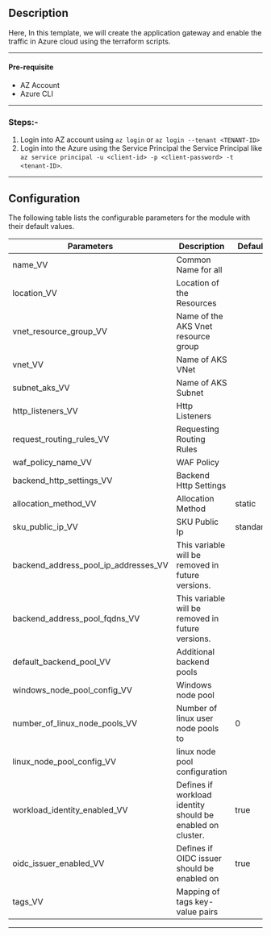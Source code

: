 ## Description

Here, In this template, we will create the application gateway and enable the traffic in Azure cloud using the terraform scripts. 


---

#### Pre-requisite

* AZ Account
* Azure CLI

---

### Steps:-
1. Login into AZ account using `az login` or `az login --tenant <TENANT-ID>`
2. Login into the Azure using the Service Principal the Service Principal like `az service principal -u <client-id> -p <client-password> -t <tenant-ID>`.

---
 
## Configuration

The following table lists the configurable parameters for the module with their default values.

| Parameters                                     | Description                                                | Default   | Type         | Required |
|------------------------------------------------|------------------------------------------------------------|-----------|--------------|---------|
| name_VV                                        | Common Name for all                                        |           | string       | Yes     |  
| location_VV                                    | Location of the Resources                                  |           | string       | Yes     |  
| vnet_resource_group_VV                         | Name of the AKS Vnet resource group                        |           | string       | Yes     |
| vnet_VV                                        | Name of AKS VNet                                           |           | string       | Yes     |
| subnet_aks_VV                                  | Name of AKS Subnet                                         |           | string       | Yes     |
| http_listeners_VV                              | Http Listeners                                             |           | map(object)  | Yes     |
| request_routing_rules_VV                       | Requesting Routing Rules                                   |           | map(object)  | Yes     |
| waf_policy_name_VV                             | WAF Policy                                                 |           | string       | Yes     |
| backend_http_settings_VV                       | Backend Http Settings                                      |           | string       | Yes     |
| allocation_method_VV                           | Allocation Method                                          | static    | string       | Yes     |
| sku_public_ip_VV                               | SKU Public Ip                                              | standard  | string       | Yes     |
| backend_address_pool_ip_addresses_VV           | This variable will be removed in future versions.          |           | string       | Yes     |
| backend_address_pool_fqdns_VV                  | This variable will be removed in future versions.          |           | string       | Yes     |
| default_backend_pool_VV                        | Additional backend pools                                   |           | number       | Yes     |
| windows_node_pool_config_VV                    | Windows node pool                                          |           | List(object) | Yes     |
| number_of_linux_node_pools_VV                  | Number of linux user node pools to                         | 0         | number       | Yes     |
| linux_node_pool_config_VV                      | linux node pool configuration                              |           | List(object) | Yes     |
| workload_identity_enabled_VV                   | Defines if workload identity should be enabled on cluster. | true      | bool         | Yes     |
| oidc_issuer_enabled_VV                         | Defines if OIDC issuer should be enabled on                | true      | bool         | Yes     |
| tags_VV                                        | Mapping of tags key-value pairs                            |           | map(string)  | Yes     |


---
